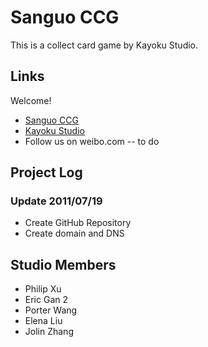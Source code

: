 Sanguo CCG
==========

This is a collect card game by Kayoku Studio.

Links
-----

Welcome!

* [Sanguo CCG](http://sanguo.kayoku.com/)
* [Kayoku Studio](http://www.kayoku.com/) 
* Follow us on weibo.com -- to do


Project Log
-----------


### Update 2011/07/19

* Create GitHub Repository
* Create domain and DNS




Studio Members
--------------


* Philip Xu
* Eric Gan 2
* Porter Wang
* Elena Liu
* Jolin Zhang


